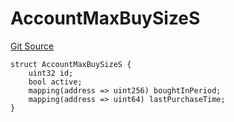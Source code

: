 # AccountMaxBuySizeS
[Git Source](https://github.com/thrackle-io/tron/blob/a1ed7a1196c8d6c5b62fc72c2a02c192f6b90700/src/client/token/handler/diamond/RuleStorage.sol)


```solidity
struct AccountMaxBuySizeS {
    uint32 id;
    bool active;
    mapping(address => uint256) boughtInPeriod;
    mapping(address => uint64) lastPurchaseTime;
}
```

